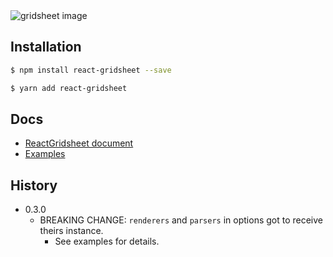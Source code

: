 <img src="https://github.com/walkframe/react-gridsheet/raw/master/gridsheet.png" alt="gridsheet image" />

## Installation

```sh
$ npm install react-gridsheet --save
```

```sh
$ yarn add react-gridsheet
```
## Docs

- [ReactGridsheet document](https://docs.walkframe.com/products/react-gridsheet/)
- [Examples](https://docs.walkframe.com/products/react-gridsheet/examples/)

## History

- 0.3.0
  - BREAKING CHANGE: `renderers` and `parsers` in options got to receive theirs instance.
    - See examples for details.
